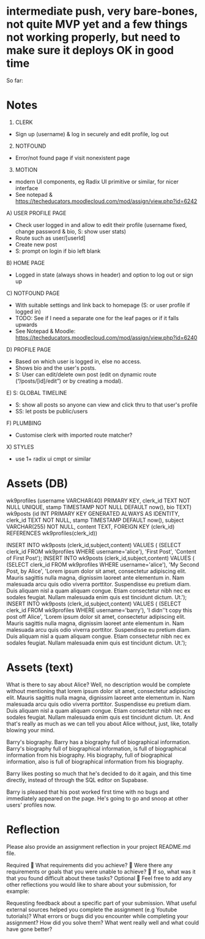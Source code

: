 # intermediate push, very bare-bones, not quite MVP yet and a few things not working properly, but need to make sure it deploys OK in good time

So far:

# Notes

1. CLERK

- Sign up (username) & log in securely and edit profile, log out

2. NOTFOUND

- Error/not found page if visit nonexistent page

3. MOTION

- modern UI components, eg Radix UI primitive or similar, for nicer interface
- See notepad & https://techeducators.moodlecloud.com/mod/assign/view.php?id=6242

A) USER PROFILE PAGE

- Check user logged in and allow to edit their profile (username fixed, change password & bio, S: show user stats)
- Route such as user/[userId]
- Create new post
- S: prompt on login if bio left blank

B) HOME PAGE

- Logged in state (always shows in header) and option to log out or sign up

C) NOTFOUND PAGE

- With suitable settings and link back to homepage (S: or user profile if logged in)
- TODO: See if I need a separate one for the leaf pages or if it falls upwards
- See Notepad & Moodle: https://techeducators.moodlecloud.com/mod/assign/view.php?id=6240

D) PROFILE PAGE

- Based on which user is logged in, else no access.
- Shows bio and the user's posts.
- S: User can edit/delete own post (edit on dynamic route (“/posts/[id]/edit”) or by creating a modal).

E) S: GLOBAL TIMELINE

- S: show all posts so anyone can view and click thru to that user's profile
- SS: let posts be public/users

F) PLUMBING

- Customise clerk with imported route matcher?

X) STYLES

- use 1+ radix ui cmpt or similar

# Assets (DB)

wk9profiles (username VARCHAR(40) PRIMARY KEY, clerk_id TEXT NOT NULL UNIQUE,
stamp TIMESTAMP NOT NULL DEFAULT now(), bio TEXT)
wk9posts (id INT PRIMARY KEY GENERATED ALWAYS AS IDENTITY, clerk_id TEXT NOT NULL,
stamp TIMESTAMP DEFAULT now(), subject VARCHAR(255) NOT NULL,
content TEXT,
FOREIGN KEY (clerk_id) REFERENCES wk9profiles(clerk_id))

INSERT INTO wk9posts (clerk_id,subject,content) VALUES (
(SELECT clerk_id FROM wk9profiles WHERE username='alice'), 'First Post', 'Content of First Post');
INSERT INTO wk9posts (clerk_id,subject,content) VALUES (
(SELECT clerk_id FROM wk9profiles WHERE username='alice'), 'My Second Post, by Alice', 'Lorem ipsum dolor sit amet, consectetur adipiscing elit. Mauris sagittis nulla magna, dignissim laoreet ante elementum in. Nam malesuada arcu quis odio viverra porttitor. Suspendisse eu pretium diam. Duis aliquam nisl a quam aliquam congue. Etiam consectetur nibh nec ex sodales feugiat. Nullam malesuada enim quis est tincidunt dictum. Ut.');
INSERT INTO wk9posts (clerk_id,subject,content) VALUES (
(SELECT clerk_id FROM wk9profiles WHERE username='barry'), 'I didn''t copy this post off Alice', 'Lorem ipsum dolor sit amet, consectetur adipiscing elit. Mauris sagittis nulla magna, dignissim laoreet ante elementum in. Nam malesuada arcu quis odio viverra porttitor. Suspendisse eu pretium diam. Duis aliquam nisl a quam aliquam congue. Etiam consectetur nibh nec ex sodales feugiat. Nullam malesuada enim quis est tincidunt dictum. Ut.');

# Assets (text)

What is there to say about Alice? Well, no description would be complete without mentioning that lorem ipsum dolor sit amet, consectetur adipiscing elit. Mauris sagittis nulla magna, dignissim laoreet ante elementum in. Nam malesuada arcu quis odio viverra porttitor. Suspendisse eu pretium diam. Duis aliquam nisl a quam aliquam congue. Etiam consectetur nibh nec ex sodales feugiat. Nullam malesuada enim quis est tincidunt dictum. Ut. And that's really as much as we can tell you about Alice without, just, like, totally blowing your mind.

Barry's biography. Barry has a biography full of biographical information. Barry's biography full of biographical information, is full of biographical information from his biography. His biography, full of biographical information, also is full of biographical information from his biography.

Barry likes posting so much that he's decided to do it again, and this time directly, instead of through the SQL editor on Supabase.

Barry is pleased that his post worked first time with no bugs and immediately appeared on the page. He's going to go and snoop at other users' profiles now.

# Reflection

Please also provide an assignment reflection in your project README.md file.

Required
🎯 What requirements did you achieve?
🎯 Were there any requirements or goals that you were unable to achieve?
🎯 If so, what was it that you found difficult about these tasks?
Optional
🏹 Feel free to add any other reflections you would like to share about your submission, for example:

Requesting feedback about a specific part of your submission.
What useful external sources helped you complete the assignment (e.g Youtube tutorials)?
What errors or bugs did you encounter while completing your assignment? How did you solve them?
What went really well and what could have gone better?
